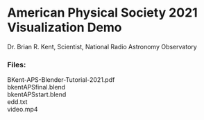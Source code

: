 # American Physical Society 2021 Visualization Demo #

Dr. Brian R. Kent, Scientist, National Radio Astronomy Observatory

### Files: ###
BKent-APS-Blender-Tutorial-2021.pdf  
bkentAPSfinal.blend  
bkentAPSstart.blend  
edd.txt  
video.mp4
